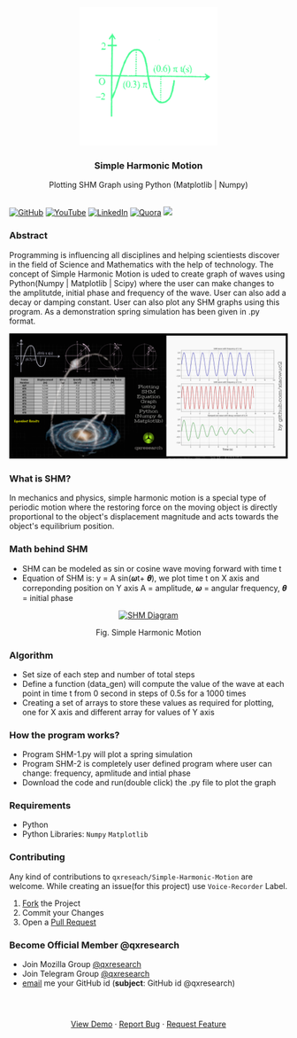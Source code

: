 <p align="center">
  <a href="https://www.youtube.com/channel/UCX7oe66V8zyFpAJyMfPL9VA">
    <img src="https://github.com/xiaowuc2/xiaowuc2/blob/master/source/SHM/shm%203.png" alt="Logo" width="250" height="250">
  </a>
  <h3 align="center">Simple Harmonic Motion</h3>
  <p align="center">
    Plotting SHM Graph using Python (Matplotlib | Numpy)
      <br />
    <br>
  </p>
</p>

[![GitHub](https://img.shields.io/static/v1.svg?label=Collaborators&message=1&color=success&logo=github&style=social)](https://github.com/qxresearch/Simple-Harmonic-Motion/graphs/contributors)
[![YouTube](https://img.shields.io/static/v1.svg?label=YouTube&message=@qxresearch&color=grey&logo=youtube&style=flat&logoColor=white&colorA=critical)](https://www.youtube.com/channel/UCX7oe66V8zyFpAJyMfPL9VA)
  [![LinkedIn](https://img.shields.io/static/v1.svg?label=LinkedIn&message=xiaowuc2&color=success&logo=linkedin&style=flat&logoColor=white&colorA=blue)](https://www.linkedin.com/in/xiaowuc2)
  [![Quora](https://img.shields.io/static/v1.svg?label=Quora&message=84.1k+views&color=white&logo=quora&style=social)](https://www.quora.com/profile/Rohit-Prasan-Mandal)
    <a href="https://github.com/qxresearch/Simple-Harmonic-Motion/pulse" alt="Activity">
        <img src="https://img.shields.io/github/commit-activity/m/badges/shields" /></a>


### Abstract
Programming is influencing all disciplines and helping scientiests discover in the field of Science and Mathematics with the help of technology. The concept of Simple Harmonic Motion is uded to create graph of waves using Python(Numpy | Matplotlib | Scipy) where the user can make changes to the amplitutde, initial phase and frequency of the wave. User can also add a decay or damping constant. User can also plot any SHM graphs using this program. As a demonstration spring simulation has been given in .py format.

<kbd><a href="https://qxresearch.github.io/qxresearch/"><img title="Abstract" src="https://github.com/xiaowuc2/xiaowuc2/blob/master/source/SHM/qxresearch%20shm%20by%20xiaowuc2.png"/></a></kbd><br/>


### What is SHM? 
In mechanics and physics, simple harmonic motion is a special type of periodic motion where the restoring force on the moving object is directly proportional to the object's displacement magnitude and acts towards the object's equilibrium position.

### Math behind SHM
- SHM can be modeled as sin or cosine wave moving forward with time t
- Equation of SHM is: y = A sin(𝝎t+ 𝜽), we plot time t on X axis and correponding position on Y axis
A = amplitude, 𝝎 = angular frequency, 𝜽 = initial phase

<p align="center">
  <a href="https://www.youtube.com/channel/UCX7oe66V8zyFpAJyMfPL9VA">
    <img src="https://github.com/xiaowuc2/xiaowuc2/blob/master/source/SHM/kisspng-simple-harmonic-motion-circular-motion-circular-or-5b0f7121ecc221.8503569515277386579698.png" alt="SHM Diagram">
  </a>

  <p align="center">
    Fig. Simple Harmonic Motion
  </p>
</p>

### Algorithm
- Set size of each step and number of total steps
- Define a function (data_gen) will compute the value of the wave at each point in time t from 0 second in steps of 0.5s for a 1000 times
- Creating a set of arrays to store these values as required for plotting, one for X axis and different array for values of Y axis 


### How the program works? 

- Program SHM-1.py will plot a spring simulation 
- Program SHM-2 is completely user defined program where user can change: frequency, apmlitude and intial phase
- Download the code and run(double click) the .py file to plot the graph
 
 
### Requirements

* Python
* Python Libraries: `Numpy` `Matplotlib`

### Contributing

Any kind of contributions to `qxreseach/Simple-Harmonic-Motion` are welcome. While creating an issue(for this project) use `Voice-Recorder` Label.

1. [Fork](https://github.com/qxresearch/Simple-Harmonic-Motion/fork) the Project
2. Commit your Changes
3. Open a [Pull Request](https://github.com/qxresearch/Simple-Harmonic-Motion/pulls)

### Become Official Member @qxresearch

* Join Mozilla Group [@qxresearch](https://community.mozilla.org/en/groups/qx-research/)
* Join Telegram Group [@qxresearch](https://t.me/qxresearch)
* <a href = "mailto: rohitmandal814566@gmail.com">email</a> me your GitHub id (**subject**: GitHub id @qxresearch)


<h3 align="center"></h3>

  <p align="center">
    <br>
    <br/>
    <a href="https://www.youtube.com/channel/UCX7oe66V8zyFpAJyMfPL9VA">View Demo</a>
    ·
    <a href="https://github.com/qxresearch/Simple-Harmonic-Motion/issues">Report Bug</a>
    ·
    <a href="https://github.com/qxresearch/Simple-Harmonic-Motion/issues">Request Feature</a>
    <br>
    <br />
  </p>
</p>
